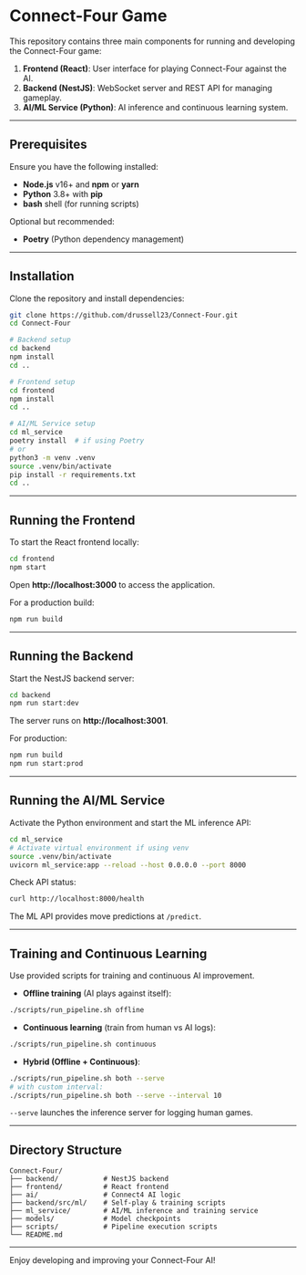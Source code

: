 # Connect-Four Game

This repository contains three main components for running and developing the Connect-Four game:

1. **Frontend (React)**: User interface for playing Connect-Four against the AI.
2. **Backend (NestJS)**: WebSocket server and REST API for managing gameplay.
3. **AI/ML Service (Python)**: AI inference and continuous learning system.

---

## Prerequisites

Ensure you have the following installed:

- **Node.js** v16+ and **npm** or **yarn**
- **Python** 3.8+ with **pip**
- **bash** shell (for running scripts)

Optional but recommended:
- **Poetry** (Python dependency management)

---

## Installation

Clone the repository and install dependencies:

```bash
git clone https://github.com/drussell23/Connect-Four.git
cd Connect-Four

# Backend setup
cd backend
npm install
cd ..

# Frontend setup
cd frontend
npm install
cd ..

# AI/ML Service setup
cd ml_service
poetry install  # if using Poetry
# or
python3 -m venv .venv
source .venv/bin/activate
pip install -r requirements.txt
cd ..
```

---

## Running the Frontend

To start the React frontend locally:

```bash
cd frontend
npm start
```

Open **http://localhost:3000** to access the application.

For a production build:

```bash
npm run build
```

---

## Running the Backend

Start the NestJS backend server:

```bash
cd backend
npm run start:dev
```

The server runs on **http://localhost:3001**.

For production:

```bash
npm run build
npm run start:prod
```

---

## Running the AI/ML Service

Activate the Python environment and start the ML inference API:

```bash
cd ml_service
# Activate virtual environment if using venv
source .venv/bin/activate
uvicorn ml_service:app --reload --host 0.0.0.0 --port 8000
```

Check API status:

```bash
curl http://localhost:8000/health
```

The ML API provides move predictions at `/predict`.

---

## Training and Continuous Learning

Use provided scripts for training and continuous AI improvement.

- **Offline training** (AI plays against itself):

```bash
./scripts/run_pipeline.sh offline
```

- **Continuous learning** (train from human vs AI logs):

```bash
./scripts/run_pipeline.sh continuous
```

- **Hybrid (Offline + Continuous)**:

```bash
./scripts/run_pipeline.sh both --serve
# with custom interval:
./scripts/run_pipeline.sh both --serve --interval 10
```

`--serve` launches the inference server for logging human games.

---

## Directory Structure

```
Connect-Four/
├── backend/           # NestJS backend
├── frontend/          # React frontend
├── ai/                # Connect4 AI logic
├── backend/src/ml/    # Self-play & training scripts
├── ml_service/        # AI/ML inference and training service
├── models/            # Model checkpoints
├── scripts/           # Pipeline execution scripts
└── README.md
```

---

Enjoy developing and improving your Connect-Four AI!
